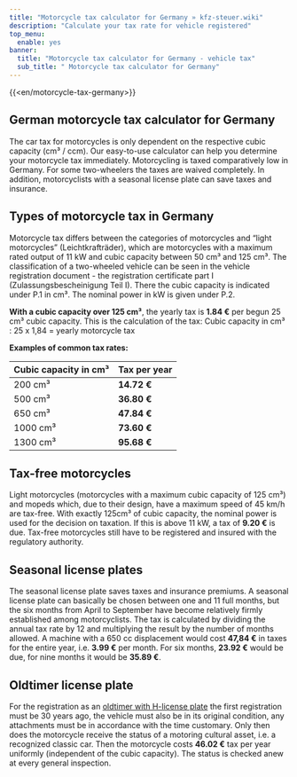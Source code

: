 ```yaml
---
title: "Motorcycle tax calculator for Germany » kfz-steuer.wiki"
description: "Calculate your tax rate for vehicle registered"
top_menu:
  enable: yes
banner:
  title: "Motorcycle tax calculator for Germany - vehicle tax"
  sub_title: " Motorcycle tax calculator for Germany"
---
```


{{<en/motorcycle-tax-germany>}}

## German motorcycle tax calculator for Germany

The car tax for motorcycles is only dependent on the respective cubic capacity (cm³ / ccm). Our easy-to-use calculator can help you determine your motorcycle tax immediately. Motorcycling is taxed comparatively low in Germany. For some two-wheelers the taxes are waived completely. In addition, motorcyclists with a seasonal license plate can save taxes and insurance.

## Types of motorcycle tax in Germany

Motorcycle tax differs between the categories of motorcycles and “light motorcycles” (Leichtkrafträder), which are motorcycles with a maximum rated output of 11 kW and cubic capacity between 50 cm³ and 125 cm³. The classification of a two-wheeled vehicle can be seen in the vehicle registration document - the registration certificate part I (Zulassungsbescheinigung Teil I). There the cubic capacity is indicated under P.1 in cm³. The nominal power in kW is given under P.2.

**With a cubic capacity over 125 cm³**, the yearly tax is **1.84 €** per begun 25 cm³ cubic capacity. This is the calculation of the tax: Cubic capacity in cm³ : 25 x 1,84 = yearly motorcycle tax

**Examples of common tax rates:**

| Cubic capacity in cm³ | Tax per year |
| --------------------- | ------------ |
| 200 cm³               | **14.72 €**  |
| 500 cm³               | **36.80 €**  |
| 650 cm³               | **47.84 €**  |
| 1000 cm³              | **73.60 €**  |
| 1300 cm³              | **95.68 €**  |

## Tax-free motorcycles

Light motorcycles (motorcycles with a maximum cubic capacity of 125 cm³) and mopeds which, due to their design, have a maximum speed of 45 km/h are tax-free. With exactly 125cm³ of cubic capacity, the nominal power is used for the decision on taxation. If this is above 11 kW, a tax of **9.20 €** is due. Tax-free motorcycles still have to be registered and insured with the regulatory authority.

## Seasonal license plates

The seasonal license plate saves taxes and insurance premiums. A seasonal license plate can basically be chosen between one and 11 full months, but the six months from April to September have become relatively firmly established among motorcyclists. The tax is calculated by dividing the annual tax rate by 12 and multiplying the result by the number of months allowed. A machine with a 650 cc displacement would cost **47,84 €** in taxes for the entire year, i.e. **3.99 €** per month. For six months, **23.92 €** would be due, for nine months it would be **35.89 €**.

## Oldtimer license plate

For the registration as an [oldtimer with H-license plate](http://localhost:50015/en/oldtimer-tax-germany/) the first registration must be 30 years ago, the vehicle must also be in its original condition, any attachments must be in accordance with the time customary. Only then does the motorcycle receive the status of a motoring cultural asset, i.e. a recognized classic car. Then the motorcycle costs **46.02 €** tax per year uniformly (independent of the cubic capacity). The status is checked anew at every general inspection.
